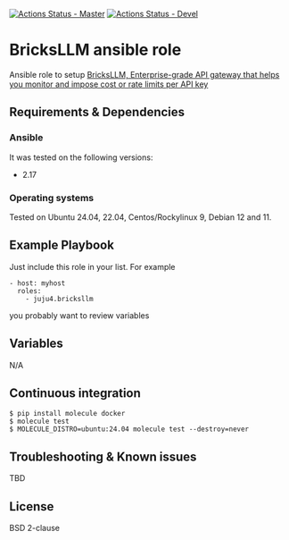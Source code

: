 [![Actions Status - Master](https://github.com/juju4/ansible-bricksllm/workflows/AnsibleCI/badge.svg)](https://github.com/juju4/ansible-bricksllm/actions?query=branch%3Amaster)
[![Actions Status - Devel](https://github.com/juju4/ansible-bricksllm/workflows/AnsibleCI/badge.svg?branch=devel)](https://github.com/juju4/ansible-bricksllm/actions?query=branch%3Adevel)

# BricksLLM ansible role

Ansible role to setup [BricksLLM, Enterprise-grade API gateway that helps you monitor and impose cost or rate limits per API key](https://github.com/bricks-cloud/BricksLLM)

## Requirements & Dependencies

### Ansible
It was tested on the following versions:
 * 2.17

### Operating systems

Tested on Ubuntu 24.04, 22.04, Centos/Rockylinux 9, Debian 12 and 11.

## Example Playbook

Just include this role in your list.
For example

```
- host: myhost
  roles:
    - juju4.bricksllm
```

you probably want to review variables

## Variables

N/A

## Continuous integration

```
$ pip install molecule docker
$ molecule test
$ MOLECULE_DISTRO=ubuntu:24.04 molecule test --destroy=never
```

## Troubleshooting & Known issues

TBD

## License

BSD 2-clause
